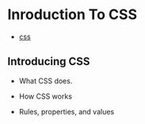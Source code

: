 # Inroduction To CSS

- [css](https://sabe.io/classes/css/hero.png)

## Introducing CSS

- What CSS does.

- How CSS works

- Rules, properties, and values
